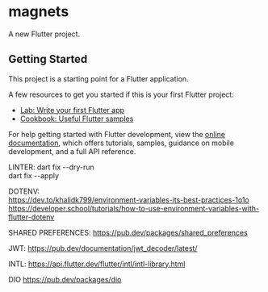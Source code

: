 # magnets

A new Flutter project.

## Getting Started

This project is a starting point for a Flutter application.

A few resources to get you started if this is your first Flutter project:

- [Lab: Write your first Flutter app](https://docs.flutter.dev/get-started/codelab)
- [Cookbook: Useful Flutter samples](https://docs.flutter.dev/cookbook)

For help getting started with Flutter development, view the
[online documentation](https://docs.flutter.dev/), which offers tutorials,
samples, guidance on mobile development, and a full API reference.

LINTER:
dart fix --dry-run  
dart fix --apply

DOTENV:  
https://dev.to/khalidk799/environment-variables-its-best-practices-1o1o
https://developer.school/tutorials/how-to-use-environment-variables-with-flutter-dotenv

SHARED PREFERENCES:
https://pub.dev/packages/shared_preferences

JWT:
https://pub.dev/documentation/jwt_decoder/latest/

INTL:
https://api.flutter.dev/flutter/intl/intl-library.html

DIO
https://pub.dev/packages/dio